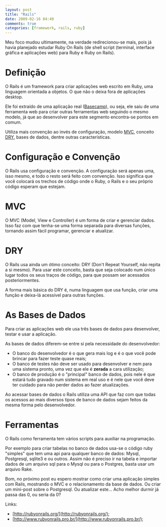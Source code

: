 ```yaml
---
layout: post
title: "Rails"
date: 2009-02-16 04:49
comments: true
categories: [framework, rails, ruby]
---
```


Meu foco mudou ultimamente, na verdade redirecionou-se mais, pois já havia planejado estudar Ruby On Rails (de shell script (terminal, interface gráfica e aplicações web) para Ruby e Ruby on Rails).

# Definição

O Rails é um framework para criar aplicações web escrito em Ruby, uma linguagem orientada a objetos. O que não o deixa fora de aplicações desktop.

Ele foi extraído de uma aplicação real ([Basecamp](http://www.basecamphq.com/)), ou seja, ele saiu de uma ferramenta web para criar outras ferramentas web seguindo o mesmo modelo, já que ao desenvolver para este segmento encontra-se pontos em comum.

Utiliza mais convenção ao invés de configuração, modelo [MVC](http://pt.wikipedia.org/wiki/MVC), conceito [DRY](http://en.wikipedia.org/wiki/Don%27t_repeat_yourself), bases de dados, dentre outras características.

# Configuração e Convenção

O Rails usa configuração e convenção. A configuração será apenas uma, isso mesmo, e todo o resto será feito com convenção. Isso significa que você colocará os trechos de código onde o Ruby, o Rails e o seu próprio código esperam que estejam.

# MVC

O MVC (Model, View e Controller) é um forma de criar e gerenciar dados. Isso faz com que tenha-se uma forma separada para diversas funções, tornando assim fácil programar, gerenciar e atualizar.

# DRY

O Rails usa ainda um ótimo conceito: DRY (Don't Repeat Yourself, não repita a si mesmo). Para usar este conceito, basta que seja colocado num único lugar todos os seus traços de código, para que possam ser acessados posteriormentes.

A forma mais básica do DRY é, numa linguagem que usa função, criar uma função e deixa-lá acessível para outras funções.

# As Bases de Dados

Para criar as aplicações web ele usa três bases de dados para desenvolver, testar e usar a aplicação.

As bases de dados diferem-se entre si pela necessidade do desenvolvedor:

* O banco do desenvolvedor é o que gera mais log e é o que você pode brincar para fazer teste quase reais;
* O banco de testes não deve ser usado para desenvolver  e nem para uma sistema pronto, uma vez que ele é <b>zerada</b> a cara utilização;
* O banco de produção é o "principal" banco de dados, pois nele é que estará tudo gravado num sistema em real uso e é nele que você deve ter cuidado para não perder dados ao fazer atualizações.

Ao acessar bases de dados o Rails utiliza uma API que faz com que todas os acessos ao mais diversos tipos de banco de dados sejam feitos da mesma forma pelo desenvolvedor.

# Ferramentas

O Rails como ferramenta tem vários scripts para auxiliar na programação.

Por exemplo para criar tabelas no banco de dados usa-se o código ruby "simples" que tem uma api para qualquer banco de dados: Mysql, Postgresql, sqlite3 e ou outros. Assim não é preciso ir na tabela e importar dados de um arquivo sql para o Mysql ou para o Postgres, basta usar um arquivo Rake.

Bom, no próximo post eu espero mostrar como criar uma aplicação simples com Rails, mostrando o MVC e o relacionamento da base de dados. Ou criar um mini-post sobre o Postgresql. Ou atualizar este... Acho melhor durmir já passa das 0, ou seria da 0?

Links:

* [http://rubyonrails.org/](http://rubyonrails.org/);
* [http://www.rubyonrails.pro.br/](http://www.rubyonrails.pro.br/);
